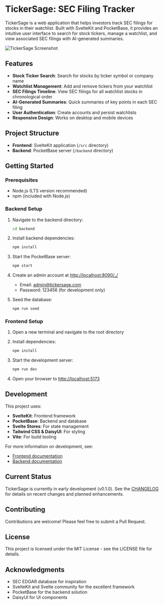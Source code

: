 # TickerSage: SEC Filing Tracker

TickerSage is a web application that helps investors track SEC filings for stocks in their watchlist. Built with SvelteKit and PocketBase, it provides an intuitive user interface to search for stock tickers, manage a watchlist, and view associated SEC filings with AI-generated summaries.

![TickerSage Screenshot](https://via.placeholder.com/800x450?text=TickerSage+Screenshot)

## Features

- **Stock Ticker Search**: Search for stocks by ticker symbol or company name
- **Watchlist Management**: Add and remove tickers from your watchlist
- **SEC Filings Timeline**: View SEC filings for all watchlist stocks in chronological order
- **AI-Generated Summaries**: Quick summaries of key points in each SEC filing
- **User Authentication**: Create accounts and persist watchlists
- **Responsive Design**: Works on desktop and mobile devices

## Project Structure

- **Frontend**: SvelteKit application (`/src` directory)
- **Backend**: PocketBase server (`/backend` directory)

## Getting Started

### Prerequisites

- Node.js (LTS version recommended)
- npm (included with Node.js)

### Backend Setup

1. Navigate to the backend directory:
   ```bash
   cd backend
   ```

2. Install backend dependencies:
   ```bash
   npm install
   ```

3. Start the PocketBase server:
   ```bash
   npm start
   ```

4. Create an admin account at [http://localhost:8090/_/](http://localhost:8090/_/)
   - Email: admin@tickersage.com
   - Password: 123456 (for development only)

5. Seed the database:
   ```bash
   npm run seed
   ```

### Frontend Setup

1. Open a new terminal and navigate to the root directory
   
2. Install dependencies:
   ```bash
   npm install
   ```

3. Start the development server:
   ```bash
   npm run dev
   ```

4. Open your browser to [http://localhost:5173](http://localhost:5173)

## Development

This project uses:
- **SvelteKit**: Frontend framework
- **PocketBase**: Backend and database
- **Svelte Stores**: For state management
- **Tailwind CSS & DaisyUI**: For styling
- **Vite**: For build tooling

For more information on development, see:
- [Frontend documentation](./docs/README.md)
- [Backend documentation](./backend/README.md)

## Current Status

TickerSage is currently in early development (v0.1.0). See the [CHANGELOG](./CHANGELOG.md) for details on recent changes and planned enhancements.

## Contributing

Contributions are welcome! Please feel free to submit a Pull Request.

## License

This project is licensed under the MIT License - see the LICENSE file for details.

## Acknowledgments

- SEC EDGAR database for inspiration
- SvelteKit and Svelte community for the excellent framework
- PocketBase for the backend solution
- DaisyUI for UI components
